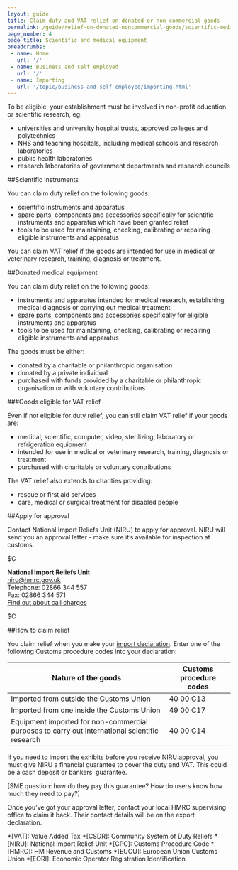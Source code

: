 ```yaml
---
layout: guide
title: Claim duty and VAT relief on donated or non-commercial goods
permalink: /guide/relief-on-donated-noncommercial-goods/scientific-medical-equipment.html
page_number: 4
page_title: Scientific and medical equipment
breadcrumbs:
 - name: Home
   url: '/'
 - name: Business and self employed
   url: '/'
 - name: Importing
   url: '/topic/business-and-self-employed/importing.html'   
---
```


To be eligible, your establishment must be involved in non-profit education or scientific research, eg:

- universities and university hospital trusts, approved colleges and polytechnics
- NHS and teaching hospitals, including medical schools and research laboratories
- public health laboratories
- research laboratories of government departments and research councils

##Scientific instruments

You can claim duty relief on the following goods:

- scientific instruments and apparatus
- spare parts, components and accessories specifically for scientific instruments and apparatus which have been granted relief
- tools to be used for maintaining, checking, calibrating or repairing eligible instruments 
and apparatus

You can claim VAT relief if the goods are intended for use in medical or veterinary research, training, diagnosis or treatment. 

##Donated medical equipment

You can claim duty relief on the following goods:

- instruments and apparatus intended for medical research, establishing medical diagnosis or carrying out medical treatment
- spare parts, components and accessories specifically for eligible instruments and apparatus
- tools to be used for maintaining, checking, calibrating or repairing eligible instruments and apparatus

The goods must be either:

- donated by a charitable or philanthropic organisation
- donated by a private individual
- purchased with funds provided by a charitable or philanthropic organisation or with voluntary contributions

###Goods eligible for VAT relief

Even if not eligible for duty relief, you can still claim VAT relief if your goods are:

- medical, scientific, computer, video, sterilizing, laboratory or refrigeration equipment
- intended for use in medical or veterinary research, training, diagnosis or treatment
- purchased with charitable or voluntary contributions

The VAT relief also extends to charities providing:

- rescue or first aid services
- care, medical or surgical treatment for disabled people

##Apply for approval

Contact National Import Reliefs Unit (NIRU) to apply for approval. NIRU will send you an approval letter - make sure it’s available for inspection at customs.    

$C

**National Import Reliefs Unit**   
<niru@hmrc.gov.uk>     
Telephone: 02866 344 557   
Fax: 02866 344 571    
[Find out about call charges](/call-charges)

$C


##How to claim relief

You claim relief when you make your [import declaration](/guide/import-goods-outside-eu/overview.html). Enter one of the following Customs procedure codes into your declaration: 

Nature of the goods | Customs procedure codes
-|-
Imported from outside the Customs Union | 40 00 C13
Imported from one inside the Customs Union | 49 00 C17
Equipment imported for non-commercial purposes to carry out international scientific research | 40 00 C14

If you need to import the exhibits before you receive NIRU approval, you must give NIRU a financial guarantee to cover the duty and VAT. This could be a cash deposit or bankers’ guarantee.

[SME question: how do they pay this guarantee? How do users know how much they need to pay?]

Once you’ve got your approval letter, contact your local HMRC supervising office to claim it back. Their contact details will be on the export declaration.      

*[VAT]: Value Added Tax
*[CSDR]: Community System of Duty Reliefs
*[NIRU]: National Import Relief Unit
*[CPC]: Customs Procedure Code
*[HMRC]: HM Revenue and Customs
*[EUCU]: European Union Customs Union
*[EORI]: Economic Operator Registration Identification
